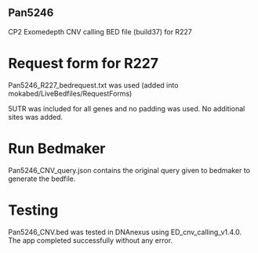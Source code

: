 ## Pan5246

CP2 Exomedepth CNV calling BED file (build37) for R227

# Request form for R227
Pan5246_R227_bedrequest.txt was used  (added into mokabed/LiveBedfiles/RequestForms)

5UTR was included for all genes and no padding was used. No additional sites was added. 

# Run Bedmaker
Pan5246_CNV_query.json contains the original query given to bedmaker to generate the bedfile.


# Testing
Pan5246_CNV.bed was tested in DNAnexus using ED_cnv_calling_v1.4.0. The app completed successfully without any error.